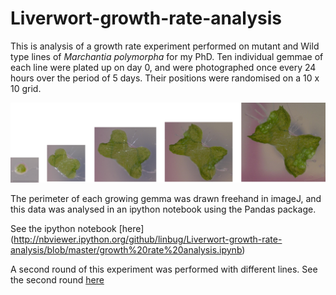 Liverwort-growth-rate-analysis
==============================

This is analysis of a growth rate experiment performed on mutant and Wild type lines of *Marchantia polymorpha* for my PhD. Ten individual gemmae of each line were plated up on day 0, and were photographed once every 24 hours over the period of 5 days. Their positions were randomised on a 10 x 10 grid. 

![alt tag](https://github.com/linbug/Liverwort-growth-rate-analysis/blob/master/growth.png)

The perimeter of each growing gemma was drawn freehand in imageJ, and this data was analysed in an ipython notebook using the Pandas package.

See the ipython notebook [here]
(http://nbviewer.ipython.org/github/linbug/Liverwort-growth-rate-analysis/blob/master/growth%20rate%20analysis.ipynb)

A second round of this experiment was performed with different lines. See the second round [here](https://github.com/linbug/Round-two-liverwort-growth-rate-analysis/tree/master) 
